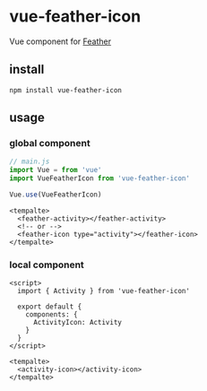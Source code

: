 # vue-feather-icon

Vue component for [Feather](https://feathericons.com)

## install

```shell
npm install vue-feather-icon
```

## usage

### global component
```javascript
// main.js
import Vue = from 'vue'
import VueFeatherIcon from 'vue-feather-icon'

Vue.use(VueFeatherIcon)
```

```vue
<tempalte>
  <feather-activity></feather-activity>
  <!-- or -->
  <feather-icon type="activity"></feather-icon>
</tempalte>
```


### local component

```vue
<script>
  import { Activity } from 'vue-feather-icon'

  export default {
    components: {
      ActivityIcon: Activity
    }
  }
</script>

<tempalte>
  <activity-icon></activity-icon>
</tempalte>
```
